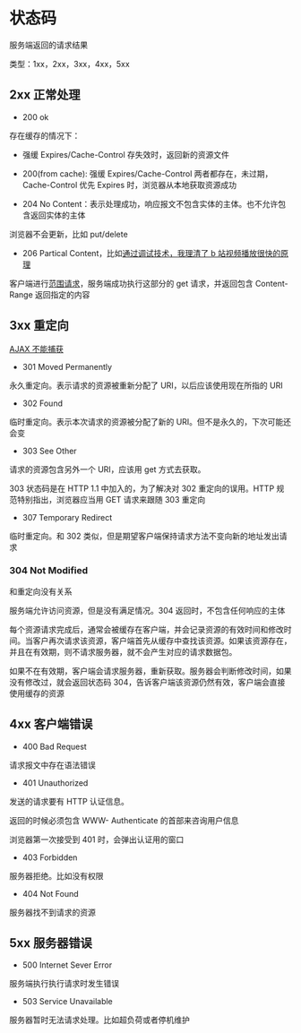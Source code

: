 # 状态码

服务端返回的请求结果

类型：1xx，2xx，3xx，4xx，5xx

## 2xx 正常处理

- 200 ok

存在缓存的情况下：

- 强缓 Expires/Cache-Control 存失效时，返回新的资源文件

- 200(from cache):
  强缓 Expires/Cache-Control 两者都存在，未过期，Cache-Control 优先 Expires 时，浏览器从本地获取资源成功

- 204 No
  Content：表示处理成功，响应报文不包含实体的主体。也不允许包含返回实体的主体

浏览器不会更新，比如 put/delete

- 206 Partical Content，比如[通过调试技术，我理清了 b 站视频播放很快的原理](https://zhuanlan.zhihu.com/p/643297227)

客户端进行[范围请求](./04_message.md#范围请求)，服务端成功执行这部分的 get 请求，并返回包含 Content-Range 返回指定的内容

## 3xx 重定向

[AJAX 不能捕获](../trick/04_http.md)

- 301 Moved Permanently

永久重定向。表示请求的资源被重新分配了 URI，以后应该使用现在所指的 URI

- 302 Found

临时重定向。表示本次请求的资源被分配了新的 URI。但不是永久的，下次可能还会变

- 303 See Other

请求的资源包含另外一个 URI，应该用 get 方式去获取。

303 状态码是在 HTTP 1.1 中加入的，为了解决对 302 重定向的误用。HTTP 规范特别指出，浏览器应当用 GET 请求来跟随 303 重定向

- 307 Temporary Redirect

临时重定向。和 302 类似，但是期望客户端保持请求方法不变向新的地址发出请求

### 304 Not Modified

和重定向没有关系

服务端允许访问资源，但是没有满足情况。304 返回时，不包含任何响应的主体

每个资源请求完成后，通常会被缓存在客户端，并会记录资源的有效时间和修改时间。当客户再次请求该资源，客户端首先从缓存中查找该资源。如果该资源存在，并且在有效期，则不请求服务器，就不会产生对应的请求数据包。

如果不在有效期，客户端会请求服务器，重新获取。服务器会判断修改时间，如果没有修改过，就会返回状态码 304，告诉客户端该资源仍然有效，客户端会直接使用缓存的资源

## 4xx 客户端错误

- 400 Bad Request

请求报文中存在语法错误

- 401 Unauthorized

发送的请求要有 HTTP 认证信息。

返回的时候必须包含 WWW- Authenticate 的首部来咨询用户信息

浏览器第一次接受到 401 时，会弹出认证用的窗口

- 403 Forbidden

服务器拒绝。比如没有权限

- 404 Not Found

服务器找不到请求的资源

## 5xx 服务器错误

- 500 Internet Sever Error

服务端执行执行请求时发生错误

- 503 Service Unavailable

服务器暂时无法请求处理。比如超负荷或者停机维护
